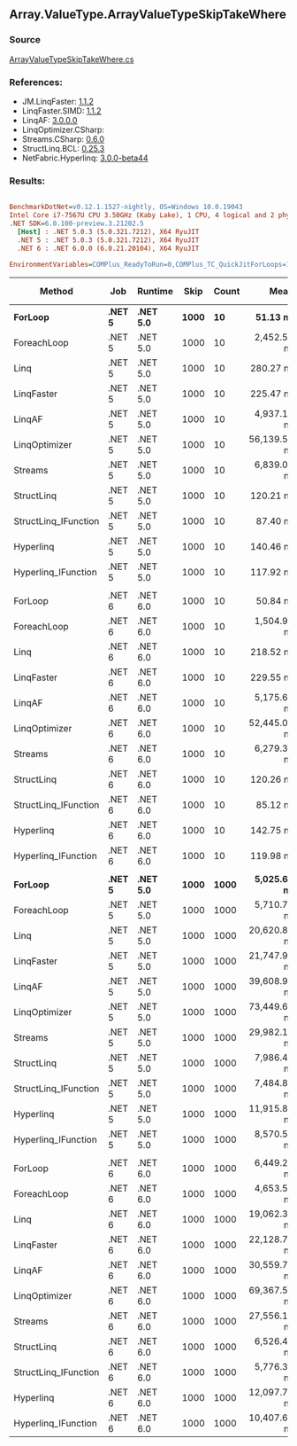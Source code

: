 ﻿## Array.ValueType.ArrayValueTypeSkipTakeWhere

### Source
[ArrayValueTypeSkipTakeWhere.cs](../LinqBenchmarks/Array/ValueType/ArrayValueTypeSkipTakeWhere.cs)

### References:
- JM.LinqFaster: [1.1.2](https://www.nuget.org/packages/JM.LinqFaster/1.1.2)
- LinqFaster.SIMD: [1.1.2](https://www.nuget.org/packages/LinqFaster.SIMD/1.0.3)
- LinqAF: [3.0.0.0](https://www.nuget.org/packages/LinqAF/3.0.0.0)
- LinqOptimizer.CSharp: [](https://www.nuget.org/packages/LinqOptimizer.CSharp/)
- Streams.CSharp: [0.6.0](https://www.nuget.org/packages/Streams.CSharp/0.6.0)
- StructLinq.BCL: [0.25.3](https://www.nuget.org/packages/StructLinq.BCL/0.25.3)
- NetFabric.Hyperlinq: [3.0.0-beta44](https://www.nuget.org/packages/NetFabric.Hyperlinq/3.0.0-beta44)

### Results:
``` ini

BenchmarkDotNet=v0.12.1.1527-nightly, OS=Windows 10.0.19043
Intel Core i7-7567U CPU 3.50GHz (Kaby Lake), 1 CPU, 4 logical and 2 physical cores
.NET SDK=6.0.100-preview.3.21202.5
  [Host] : .NET 5.0.3 (5.0.321.7212), X64 RyuJIT
  .NET 5 : .NET 5.0.3 (5.0.321.7212), X64 RyuJIT
  .NET 6 : .NET 6.0.0 (6.0.21.20104), X64 RyuJIT

EnvironmentVariables=COMPlus_ReadyToRun=0,COMPlus_TC_QuickJitForLoops=1,COMPlus_TieredPGO=1  

```
|               Method |    Job |  Runtime | Skip | Count |         Mean |        Error |       StdDev |       Median |    Ratio | RatioSD |    Gen 0 |   Gen 1 | Gen 2 | Allocated |
|--------------------- |------- |--------- |----- |------ |-------------:|-------------:|-------------:|-------------:|---------:|--------:|---------:|--------:|------:|----------:|
|              **ForLoop** | **.NET 5** | **.NET 5.0** | **1000** |    **10** |     **51.13 ns** |     **0.143 ns** |     **0.134 ns** |     **51.10 ns** |     **1.00** |    **0.00** |        **-** |       **-** |     **-** |         **-** |
|          ForeachLoop | .NET 5 | .NET 5.0 | 1000 |    10 |  2,452.53 ns |    12.540 ns |    11.116 ns |  2,450.13 ns |    47.96 |    0.26 |   0.0153 |       - |     - |      32 B |
|                 Linq | .NET 5 | .NET 5.0 | 1000 |    10 |    280.27 ns |     1.794 ns |     1.678 ns |    279.59 ns |     5.48 |    0.04 |   0.1526 |       - |     - |     320 B |
|           LinqFaster | .NET 5 | .NET 5.0 | 1000 |    10 |    225.47 ns |     1.743 ns |     1.630 ns |    225.53 ns |     4.41 |    0.03 |   1.1170 |       - |     - |   2,336 B |
|               LinqAF | .NET 5 | .NET 5.0 | 1000 |    10 |  4,937.16 ns |    91.073 ns |   118.420 ns |  4,956.89 ns |    96.65 |    2.64 |        - |       - |     - |         - |
|        LinqOptimizer | .NET 5 | .NET 5.0 | 1000 |    10 | 56,139.51 ns |   308.172 ns |   288.264 ns | 56,118.76 ns | 1,097.92 |    6.62 |  74.0356 |       - |     - | 155,303 B |
|              Streams | .NET 5 | .NET 5.0 | 1000 |    10 |  6,839.03 ns |    24.080 ns |    18.800 ns |  6,830.65 ns |   133.69 |    0.51 |   0.5493 |       - |     - |   1,152 B |
|           StructLinq | .NET 5 | .NET 5.0 | 1000 |    10 |    120.21 ns |     0.722 ns |     0.675 ns |    120.39 ns |     2.35 |    0.02 |   0.0458 |       - |     - |      96 B |
| StructLinq_IFunction | .NET 5 | .NET 5.0 | 1000 |    10 |     87.40 ns |     0.349 ns |     0.327 ns |     87.30 ns |     1.71 |    0.01 |        - |       - |     - |         - |
|            Hyperlinq | .NET 5 | .NET 5.0 | 1000 |    10 |    140.46 ns |     1.391 ns |     1.301 ns |    140.58 ns |     2.75 |    0.03 |        - |       - |     - |         - |
|  Hyperlinq_IFunction | .NET 5 | .NET 5.0 | 1000 |    10 |    117.92 ns |     0.954 ns |     0.892 ns |    117.99 ns |     2.31 |    0.02 |        - |       - |     - |         - |
|                      |        |          |      |       |              |              |              |              |          |         |          |         |       |           |
|              ForLoop | .NET 6 | .NET 6.0 | 1000 |    10 |     50.84 ns |     0.112 ns |     0.104 ns |     50.88 ns |     1.00 |    0.00 |        - |       - |     - |         - |
|          ForeachLoop | .NET 6 | .NET 6.0 | 1000 |    10 |  1,504.96 ns |     4.224 ns |     3.951 ns |  1,503.72 ns |    29.60 |    0.06 |   0.0153 |       - |     - |      32 B |
|                 Linq | .NET 6 | .NET 6.0 | 1000 |    10 |    218.52 ns |     1.319 ns |     1.169 ns |    218.61 ns |     4.30 |    0.03 |   0.1528 |       - |     - |     320 B |
|           LinqFaster | .NET 6 | .NET 6.0 | 1000 |    10 |    229.55 ns |     1.956 ns |     1.830 ns |    229.76 ns |     4.52 |    0.03 |   1.1170 |       - |     - |   2,336 B |
|               LinqAF | .NET 6 | .NET 6.0 | 1000 |    10 |  5,175.63 ns |   102.916 ns |   180.249 ns |  5,154.95 ns |   101.00 |    3.67 |        - |       - |     - |         - |
|        LinqOptimizer | .NET 6 | .NET 6.0 | 1000 |    10 | 52,445.04 ns |   740.235 ns |   656.199 ns | 52,192.88 ns | 1,031.81 |   13.43 |  74.0356 |       - |     - | 155,055 B |
|              Streams | .NET 6 | .NET 6.0 | 1000 |    10 |  6,279.34 ns |    44.373 ns |    41.506 ns |  6,261.16 ns |   123.52 |    0.82 |   0.5493 |       - |     - |   1,152 B |
|           StructLinq | .NET 6 | .NET 6.0 | 1000 |    10 |    120.26 ns |     0.366 ns |     0.342 ns |    120.29 ns |     2.37 |    0.01 |   0.0458 |       - |     - |      96 B |
| StructLinq_IFunction | .NET 6 | .NET 6.0 | 1000 |    10 |     85.12 ns |     0.404 ns |     0.378 ns |     85.06 ns |     1.67 |    0.01 |        - |       - |     - |         - |
|            Hyperlinq | .NET 6 | .NET 6.0 | 1000 |    10 |    142.75 ns |     1.274 ns |     1.129 ns |    142.54 ns |     2.81 |    0.02 |        - |       - |     - |         - |
|  Hyperlinq_IFunction | .NET 6 | .NET 6.0 | 1000 |    10 |    119.98 ns |     0.788 ns |     0.737 ns |    120.15 ns |     2.36 |    0.02 |        - |       - |     - |         - |
|                      |        |          |      |       |              |              |              |              |          |         |          |         |       |           |
|              **ForLoop** | **.NET 5** | **.NET 5.0** | **1000** |  **1000** |  **5,025.64 ns** |    **20.534 ns** |    **19.208 ns** |  **5,023.76 ns** |     **1.00** |    **0.00** |        **-** |       **-** |     **-** |         **-** |
|          ForeachLoop | .NET 5 | .NET 5.0 | 1000 |  1000 |  5,710.79 ns |    22.855 ns |    21.379 ns |  5,697.34 ns |     1.14 |    0.01 |   0.0153 |       - |     - |      32 B |
|                 Linq | .NET 5 | .NET 5.0 | 1000 |  1000 | 20,620.81 ns |    96.667 ns |    90.423 ns | 20,620.12 ns |     4.10 |    0.03 |   0.1526 |       - |     - |     320 B |
|           LinqFaster | .NET 5 | .NET 5.0 | 1000 |  1000 | 21,747.96 ns |   160.375 ns |   142.168 ns | 21,768.12 ns |     4.33 |    0.03 | 105.2551 |       - |     - | 223,520 B |
|               LinqAF | .NET 5 | .NET 5.0 | 1000 |  1000 | 39,608.90 ns | 1,347.072 ns | 3,971.872 ns | 36,925.45 ns |     8.66 |    0.74 |        - |       - |     - |         - |
|        LinqOptimizer | .NET 5 | .NET 5.0 | 1000 |  1000 | 73,449.61 ns |   633.203 ns |   494.363 ns | 73,302.28 ns |    14.60 |    0.12 |  68.1152 | 22.7051 |     - | 186,401 B |
|              Streams | .NET 5 | .NET 5.0 | 1000 |  1000 | 29,982.10 ns |    97.499 ns |    91.200 ns | 29,988.96 ns |     5.97 |    0.03 |   0.5493 |       - |     - |   1,152 B |
|           StructLinq | .NET 5 | .NET 5.0 | 1000 |  1000 |  7,986.49 ns |    31.385 ns |    29.358 ns |  7,976.45 ns |     1.59 |    0.01 |   0.0458 |       - |     - |      96 B |
| StructLinq_IFunction | .NET 5 | .NET 5.0 | 1000 |  1000 |  7,484.85 ns |    28.370 ns |    26.537 ns |  7,476.85 ns |     1.49 |    0.01 |        - |       - |     - |         - |
|            Hyperlinq | .NET 5 | .NET 5.0 | 1000 |  1000 | 11,915.85 ns |    39.300 ns |    36.761 ns | 11,919.04 ns |     2.37 |    0.01 |        - |       - |     - |         - |
|  Hyperlinq_IFunction | .NET 5 | .NET 5.0 | 1000 |  1000 |  8,570.50 ns |    70.272 ns |    58.680 ns |  8,583.40 ns |     1.70 |    0.01 |        - |       - |     - |         - |
|                      |        |          |      |       |              |              |              |              |          |         |          |         |       |           |
|              ForLoop | .NET 6 | .NET 6.0 | 1000 |  1000 |  6,449.22 ns |    27.304 ns |    21.317 ns |  6,443.09 ns |     1.00 |    0.00 |        - |       - |     - |         - |
|          ForeachLoop | .NET 6 | .NET 6.0 | 1000 |  1000 |  4,653.56 ns |    17.393 ns |    16.269 ns |  4,652.53 ns |     0.72 |    0.00 |   0.0153 |       - |     - |      32 B |
|                 Linq | .NET 6 | .NET 6.0 | 1000 |  1000 | 19,062.38 ns |   106.117 ns |    99.262 ns | 19,047.14 ns |     2.96 |    0.02 |   0.1526 |       - |     - |     320 B |
|           LinqFaster | .NET 6 | .NET 6.0 | 1000 |  1000 | 22,128.75 ns |   201.217 ns |   157.097 ns | 22,115.62 ns |     3.43 |    0.03 | 105.2551 |       - |     - | 223,520 B |
|               LinqAF | .NET 6 | .NET 6.0 | 1000 |  1000 | 30,559.77 ns |   439.521 ns |   389.624 ns | 30,603.63 ns |     4.75 |    0.05 |        - |       - |     - |         - |
|        LinqOptimizer | .NET 6 | .NET 6.0 | 1000 |  1000 | 69,367.52 ns |   389.375 ns |   364.221 ns | 69,372.35 ns |    10.75 |    0.04 |  68.1152 | 22.7051 |     - | 186,153 B |
|              Streams | .NET 6 | .NET 6.0 | 1000 |  1000 | 27,556.18 ns |   117.974 ns |   110.353 ns | 27,553.93 ns |     4.27 |    0.02 |   0.5493 |       - |     - |   1,152 B |
|           StructLinq | .NET 6 | .NET 6.0 | 1000 |  1000 |  6,526.47 ns |    31.211 ns |    27.668 ns |  6,520.76 ns |     1.01 |    0.00 |   0.0458 |       - |     - |      96 B |
| StructLinq_IFunction | .NET 6 | .NET 6.0 | 1000 |  1000 |  5,776.37 ns |    22.979 ns |    21.494 ns |  5,773.44 ns |     0.90 |    0.01 |        - |       - |     - |         - |
|            Hyperlinq | .NET 6 | .NET 6.0 | 1000 |  1000 | 12,097.74 ns |    81.727 ns |    68.246 ns | 12,108.72 ns |     1.88 |    0.01 |        - |       - |     - |         - |
|  Hyperlinq_IFunction | .NET 6 | .NET 6.0 | 1000 |  1000 | 10,407.61 ns |    49.811 ns |    46.593 ns | 10,397.71 ns |     1.61 |    0.01 |        - |       - |     - |         - |
